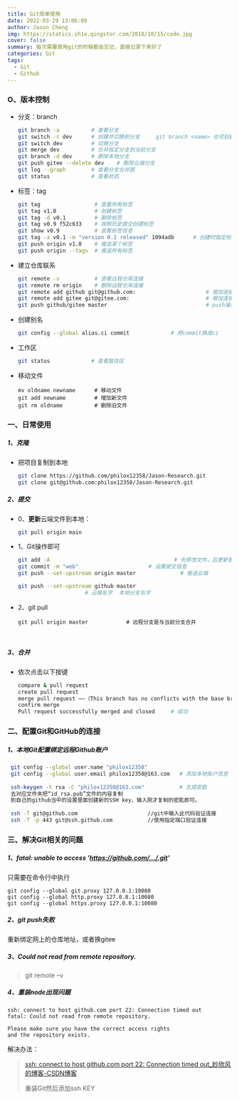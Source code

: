 ```yaml
---
title: Git简单使用
date: 2022-03-29 13:06:09
author: Jason Cheng
img: https://statics.sh1a.qingstor.com/2018/10/15/code.jpg
cover: false
summary: 每次需要使用git的时候都会忘记，直接记录下来好了
categories: Git
tags:
  - Git
  - Github
---
```






### O、版本控制

- 分支：branch

  ```sh
  git branch -a          # 查看分支
  git switch -c dev      # 创建并切换到分支     git branch <name> 也可创建分支
  git switch dev         # 切换分支
  git merge dev          # 合并指定分支到当前分支
  git branch -d dev      # 删除本地分支
  git push gitee --delete dev    # 删除云端分支
  git log --graph        # 查看分支合并图
  git status             # 查看状态
  ```

- 标签：tag

  ```sh
  git tag                 # 查看所有标签
  git tag v1.0            # 创建标签
  git tag -d v0.1         # 删除标签
  git tag v0.9 f52c633    # 按照历史提交创建标签
  git show v0.9           # 查看标签信息
  git tag -a v0.1 -m "version 0.1 released" 1094adb      # 创建时指定标签信息
  git push origin v1.0    # 推送某个标签
  git push origin --tags  # 推送所有标签
  ```

- 建立仓库联系

  ```sh
  git remote -v           # 查看远程仓库连接
  git remote rm origin    # 删除远程仓库连接
  git remote add github git@github.com:                      # 增加连接
  git remote add gitee git@gitee.com:                        # 增加连接
  git push github/gitee master                               # push操作
  ```

- 创建别名

  ```sh
  git config --global alias.ci commit             # 把commit换成ci
  ```

- 工作区

  ```sh
  git status             # 查看暂存区
  
  ```

- 移动文件

  ```shell
  mv oldname newname      # 移动文件
  git add newname         # 增加新文件
  git rm oldname          # 删除旧文件
  ```

  

### 一、日常使用

##### 1、克隆

- 把项目复制到本地

  ```sh
  git clone https://github.com/philox12358/Jason-Research.git         # http克隆
  git clone git@github.com:philox12358/Jason-Research.git             # ssh克隆(更好用)
  ```

##### 2、提交

- 0、**更新**云端文件到本地：

  ```sh
  git pull origin main
  ```

- 1、Git操作即可

  ```sh
  git add -A                                       # 先修改文件，后更新暂存区
  git commit -m "web"                      # 设置提交信息
  git push --set-upstream origin master              # 推送云端
  
  git push --set-upstream github master
                       # 云端名字  本地分支名字
  ```

- 2、git pull

  ```shell
  git pull origin master            # 远程分支是与当前分支合并
  ```

  ​	

##### 3、合并

- 依次点击以下按键

  ```sh
  compare & pull request
  create pull request
  merge pull request ——（This branch has no conflicts with the base branch）
  confirm merge
  Pull request successfully merged and closed     # 成功
  ```
### 二、配置Git和GitHub的连接 
##### 1、本地Git配置绑定远程Github账户

```sh
 git config --global user.name "philox12358"
 git config --global user.email philox12358@163.com   # 添加本地账户信息
 
 ssh-keygen -t rsa -C "philox12358@163.com"           # 生成密匙
 去对应文件夹把“id_rsa.pub”文件的内容复制
 到自己的github当中的设置里面创建新的SSH key，输入刚才复制的密匙即可。
 
 ssh -T git@github.com                      //git中输入此代码验证连接
 ssh -T -p 443 git@ssh.github.com           //使用指定端口验证连接
```



### 三、解决Git相关的问题

##### 1、fatal: unable to access 'https://github.com/.../.git'
只需要在命令行中执行
```
git config --global git.proxy 127.0.0.1:10080
git config --global http.proxy 127.0.0.1:10080
git config --global https.proxy 127.0.0.1:10080
```

##### 2、git push失败

重新绑定网上的仓库地址，或者换gitee

##### 3、Could not read from remote repository.
> git remote –v

##### 4、重装node出现问题

``` 
ssh: connect to host github.com port 22: Connection timed out
fatal: Could not read from remote repository.

Please make sure you have the correct access rights
and the repository exists.
```

解决办法：

> [ ssh: connect to host github.com port 22: Connection timed out_妙欣风的博客-CSDN博客](https://blog.csdn.net/okokyu/article/details/99681636)
>
> 重装Git然后添加ssh KEY











